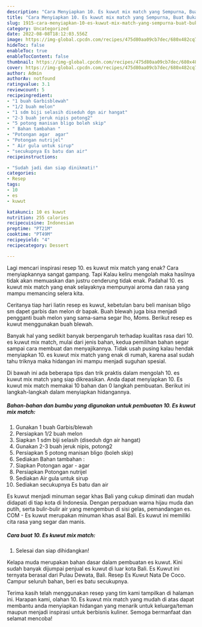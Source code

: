 ```yaml
---
description: "Cara Menyiapkan 10. Es kuwut mix match yang Sempurna, Buat Buka Puasa Lezat Sekali"
title: "Cara Menyiapkan 10. Es kuwut mix match yang Sempurna, Buat Buka Puasa Lezat Sekali"
slug: 1915-cara-menyiapkan-10-es-kuwut-mix-match-yang-sempurna-buat-buka-puasa-lezat-sekali
category: Uncategorized
date: 2022-08-08T18:12:03.556Z
image: https://img-global.cpcdn.com/recipes/475d80aa09cb7dec/680x482cq70/10-es-kuwut-mix-match-foto-resep-utama.jpg
hideToc: false
enableToc: true
enableTocContent: false
thumbnail: https://img-global.cpcdn.com/recipes/475d80aa09cb7dec/680x482cq70/10-es-kuwut-mix-match-foto-resep-utama.jpg
cover: https://img-global.cpcdn.com/recipes/475d80aa09cb7dec/680x482cq70/10-es-kuwut-mix-match-foto-resep-utama.jpg
author: Admin
authorAv: notfound
ratingvalue: 3.1
reviewcount: 5
recipeingredient:
- "1 buah Garbisblewah"
- "1/2 buah melon"
- "1 sdm biji selasih diseduh dgn air hangat"
- "2-3 buah jeruk nipis potong2"
- "5 potong manisan bligo boleh skip"
- " Bahan tambahan "
- "Potongan agar  agar"
- "Potongan nutrijel"
- " Air gula untuk sirup"
- "secukupnya Es batu dan air"
recipeinstructions:

- "Sudah jadi dan siap dinikmati!"
categories:
- Resep
tags:
- 10
- es
- kuwut

katakunci: 10 es kuwut 
nutrition: 255 calories
recipecuisine: Indonesian
preptime: "PT21M"
cooktime: "PT49M"
recipeyield: "4"
recipecategory: Dessert

---
```



Lagi mencari inspirasi resep 10. es kuwut mix match yang enak? Cara menyiapkannya sangat gampang. Tapi Kalau keliru mengolah maka hasilnya tidak akan memuaskan dan justru cenderung tidak enak. Padahal 10. es kuwut mix match yang enak selayaknya mempunyai aroma dan rasa yang mampu memancing selera kita.


Ceritanya tiap hari liatin resep es kuwut, kebetulan baru beli manisan bligo sm dapet garbis dan melon dr bapak. Buah blewah juga bisa menjadi pengganti buah melon yang sama-sama segar lho, Moms. Berikut resep es kuwut menggunakan buah blewah.

Banyak hal yang sedikit banyak berpengaruh terhadap kualitas rasa dari 10. es kuwut mix match, mulai dari jenis bahan, kedua pemilihan bahan segar sampai cara membuat dan menyajikannya. Tidak usah pusing kalau hendak menyiapkan 10. es kuwut mix match yang enak di rumah, karena asal sudah tahu triknya maka hidangan ini mampu menjadi suguhan spesial.


Di bawah ini ada beberapa tips dan trik praktis dalam mengolah 10. es kuwut mix match yang siap dikreasikan. Anda dapat menyiapkan 10. Es kuwut mix match memakai 10 bahan dan 0 langkah pembuatan. Berikut ini langkah-langkah dalam menyiapkan hidangannya.

<!--inarticleads1-->

##### Bahan-bahan dan bumbu yang digunakan untuk pembuatan 10. Es kuwut mix match:

1. Gunakan 1 buah Garbis/blewah
1. Persiapkan 1/2 buah melon
1. Siapkan 1 sdm biji selasih (diseduh dgn air hangat)
1. Gunakan 2-3 buah jeruk nipis, potong2
1. Persiapkan 5 potong manisan bligo (boleh skip)
1. Sediakan  Bahan tambahan :
1. Siapkan Potongan agar - agar
1. Persiapkan Potongan nutrijel
1. Sediakan  Air gula untuk sirup
1. Sediakan secukupnya Es batu dan air


Es kuwut menjadi minuman segar khas Bali yang cukup diminati dan mudah didapati di tiap kota di Indonesia. Dengan perpaduan warna hijau muda dan putih, serta bulir-bulir air yang mengembun di sisi gelas, pemandangan es. COM - Es kuwut merupakan minuman khas asal Bali. Es kuwut ini memiliki cita rasa yang segar dan manis. 

<!--inarticleads2-->

##### Cara buat 10. Es kuwut mix match:


1. Selesai dan siap dihidangkan!

Kelapa muda merupakan bahan dasar dalam pembuatan es kuwut. Kini sudah banyak dijumpai penjual es kuwut di luar kota Bali. Es Kuwut ini ternyata berasal dari Pulau Dewata, Bali. Resep Es Kuwut Nata De Coco. Campur seluruh bahan, beri es batu secukupnya. 

Terima kasih telah menggunakan resep yang tim kami tampilkan di halaman ini. Harapan kami, olahan 10. Es kuwut mix match yang mudah di atas dapat membantu anda menyiapkan hidangan yang menarik untuk keluarga/teman maupun menjadi inspirasi untuk berbisnis kuliner. Semoga bermanfaat dan selamat mencoba!
